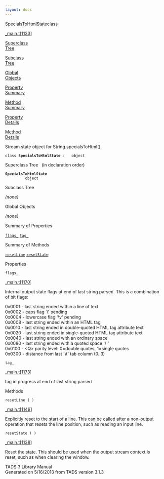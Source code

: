 ```yaml
---
layout: docs
---
```

<span class="title">SpecialsToHtmlState</span><span class="type">class</span>

[\_main.t](../file/_main.t.html)\[[1133](../source/_main.t.html#1133)\]

[Superclass  
Tree](#_SuperClassTree_)

[Subclass  
Tree](#_SubClassTree_)

[Global  
Objects](#_ObjectSummary_)

[Property  
Summary](#_PropSummary_)

[Method  
Summary](#_MethodSummary_)

[Property  
Details](#_Properties_)

[Method  
Details](#_Methods_)



Stream state object for String.specialsToHtml().

`class `**`SpecialsToHtmlState`**` :   object`



<span id="_SuperClassTree_"></span>



<span class="hdln">Superclass Tree</span>   (in declaration order)



**`SpecialsToHtmlState`**  
`         object`  
<span id="_SubClassTree_"></span>



<span class="hdln">Subclass Tree</span>  



*(none)* <span id="_ObjectSummary_"></span>



<span class="hdln">Global Objects</span>  



*(none)* <span id="_PropSummary_"></span>



<span class="hdln">Summary of Properties</span>  



[`flags_`](#flags_) [`tag_`](#tag_)

<span id="_MethodSummary_"></span>



<span class="hdln">Summary of Methods</span>  



[`resetLine`](#resetLine) [`resetState`](#resetState)

<span id="_Properties_"></span>



<span class="hdln">Properties</span>  



<span id="flags_"></span>

`flags_`

[\_main.t](../file/_main.t.html)\[[1170](../source/_main.t.html#1170)\]



Internal output state flags at end of last string parsed. This is a
combination of bit flags:

0x0001 - last string ended within a line of text  
0x0002 - caps flag '\\' pending  
0x0004 - lowercase flag '\v' pending  
0x0008 - last string ended within an HTML tag  
0x0010 - last string ended in double-quoted HTML tag attribute text  
0x0020 - last string ended in single-quoted HTML tag attribute text  
0x0040 - last string ended with an ordinary space  
0x0080 - last string ended with a quoted space '\\ '  
0x0100 - \<Q\> parity level: 0=double quotes, 1=single quotes  
0x0300 - distance from last '\t' tab column (0..3)



<span id="tag_"></span>

`tag_`

[\_main.t](../file/_main.t.html)\[[1173](../source/_main.t.html#1173)\]



tag in progress at end of last string parsed



<span id="_Methods_"></span>



<span class="hdln">Methods</span>  



<span id="resetLine"></span>

`resetLine ( )`

[\_main.t](../file/_main.t.html)\[[1149](../source/_main.t.html#1149)\]



Explicitly reset to the start of a line. This can be called after a
non-output operation that resets the line position, such as reading an
input line.



<span id="resetState"></span>

`resetState ( )`

[\_main.t](../file/_main.t.html)\[[1138](../source/_main.t.html#1138)\]



Reset the state. This should be used when the output stream context is
reset, such as when clearing the window.





TADS 3 Library Manual  
Generated on 5/16/2013 from TADS version 3.1.3


